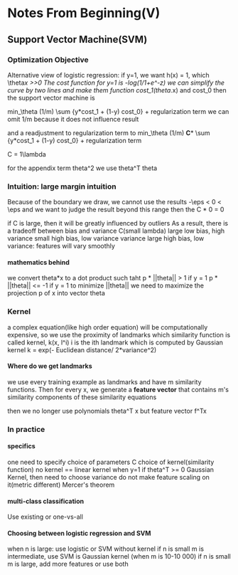 # Notes From Beginning(V)
## Support Vector Machine(SVM)
### Optimization Objective 
Alternative view of logistic regression: 
if y=1, we want h(x) = 1, which \theta*x >>0
The cost function for y=1 is -log(1/1+e^-z)
    we can simplify the curve by two lines and make them function cost_1(theta*.x) and cost_0
then the support vector machine is 

min_\theta (1/m) \sum {y*cost_1 + (1-y) cost_0} + regularization term 
we can omit 1/m because it does not influence result 

and a readjustment to regularization term to 
min_\theta (1/m) **C*** \sum {y*cost_1 + (1-y) cost_0} + regularization term

C = 1\lambda

for the appendix term theta^2 
we use theta^T theta 

### Intuition: large margin intuition 
Because of the boundary we draw, we cannot use the results 
-\eps < 0 < \eps and we want to judge the result beyond this range 
then the C * 0 = 0

if C is large, then it will be greatly influenced by outliers 
As a result, there is a tradeoff between bias and variance 
C(small lambda)   large       low bias, high variance
                  small       high bias, low variance 
variance          large       high bias, low variance: features will vary smoothly

#### mathematics behind 
we convert theta*x to a dot product such taht 
p * ||theta|| > 1 if y = 1 
p * ||theta|| <= -1 if y = 1 
to minimize ||theta|| 
we need to maximize the projection p of x into vector theta

### Kernel
a complex equation(like high order equation) will be computationally expensive, so we use the proximity of landmarks 
which similarity function is called kernel, 
k(x, l^i)
i is the ith landmark 
which is computed by Gaussian kernel 
k = exp(- Euclidean distance/ 2*variance^2)

#### Where do we get landmarks 
we use every training example as landmarks 
and have m similarity functions. 
Then for every x, we generate a **feature vector** that 
contains m's similarity components of these similarity equations 

then we no longer use polynomials theta^T x but feature vector f^Tx

### In practice 
#### specifics
one need to specify
    choice of parameters C 
    choice of kernel(similarity function)
        no kernel == linear kernel when y=1 if theta^T >= 0
        Gaussian Kernel, then need to choose variance 
            do not make feature scaling on it(metric different)
        Mercer's theorem

#### multi-class classification
Use existing or one-vs-all

#### Choosing between logistic regression and SVM
when n is large: use logistic or SVM without kernel 
if n is small m is intermediate, use SVM is Gaussian kernel 
    (when m is 10-10 000)
if n is small m is large, add more features or use both
